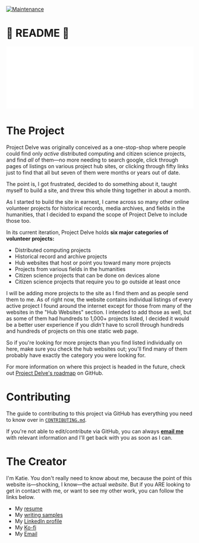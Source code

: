 [![Maintenance](https://img.shields.io/badge/Maintained%3F-yes-green.svg)](https://github.com/punnypenguins/projectdelve/graphs/commit-activity) 

# 📘 README 📘

![alt text](https://github.com/punnypenguins/projectdelve/blob/main/public/images/project-delve-logo.png)

# The Project

Project Delve was originally conceived as a one-stop-shop where people could find only *active* distributed computing and citizen science projects, and find *all* of them—no more needing to search google, click through pages of listings on various project hub sites, or clicking through fifty links just to find that all but seven of them were months or years out of date.

The point is, I got frustrated, decided to do something about it, taught myself to build a site, and threw this whole thing together in about a month.

As I started to build the site in earnest, I came across so many other online volunteer projects for historical records, media archives, and fields in the humanities, that I decided to expand the scope of Project Delve to include those too.

In its current iteration, Project Delve holds **six major categories of volunteer projects:**
- Distributed computing projects
- Historical record and archive projects
- Hub websites that host or point you toward many more projects
- Projects from various fields in the humanities
- Citizen science projects that can be done on devices alone
- Citizen science projects that require you to go outside at least once

I will be adding more projects to the site as I find them and as people send them to me. As of right now, the website contains individual listings of every active project I found around the internet except for those from many of the websites in the "Hub Websites" section. I intended to add those as well, but as some of them had hundreds to 1,000+ projects listed, I decided it would be a better user experience if you *didn't* have to scroll through hundreds and hundreds of projects on this one static web page.

So if you're looking for more projects than you find listed individually on here, make sure you check the hub websites out; you'll find many of them probably have exactly the category you were looking for.

For more information on where this project is headed in the future, check out [Project Delve's roadmap]() on GitHub.

# Contributing

The guide to contributing to this project via GitHub has everything you need to know over in [`CONTRIBUTING.md`](https://github.com/punnypenguins/projectdelve/blob/main/documentation/CONTRIBUTING.md).

If you're not able to edit/contribute via GitHub, you can always [**email me**](kgeerling@protonmail.com) with relevant information and I'll get back with you as soon as I can.

# The Creator

I'm Katie. You don't really need to know about me, because the point of this website is—shocking, I know—the actual *website*. But if you ARE looking to get in contact with me, or want to see my other work, you can follow the links below.
- My [resume](https://punnypenguins.github.io/)
- My [writing samples](https://github.com/punnypenguins/writing-samples/tree/main/Documentation)
- My [LinkedIn profile](https://www.linkedin.com/in/katherine-geerling-774929111)
- My [Ko-fi](https://ko-fi.com/punnypenguins)
- My [Email](kgeerling@protonmail.com)
